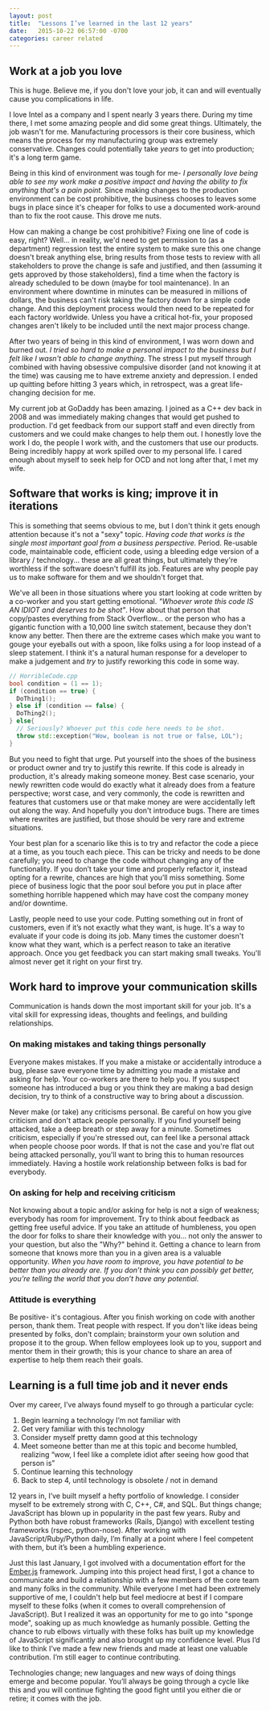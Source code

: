 ```yaml
---
layout: post
title:  "Lessons I’ve learned in the last 12 years"
date:   2015-10-22 06:57:00 -0700
categories: career related
---
```


## Work at a job you love
This is huge. Believe me, if you don't love your job, it can and will eventually cause you complications in life.

I love Intel as a company and I spent nearly 3 years there. During my time there, I met some amazing people and did some great things. Ultimately, the job wasn't for me. Manufacturing processors is their core business, which means the process for my manufacturing group was extremely conservative. Changes could potentially take *years* to get into production; it's a long term game.

Being in this kind of environment was tough for me- *I personally love being able to see my work make a positive impact and having the ability to fix anything that's a pain point.* Since making changes to the production environment can be cost prohibitive, the business chooses to leaves some bugs in place since it's cheaper for folks to use a documented work-around than to fix the root cause. This drove me nuts.

How can making a change be cost prohibitive? Fixing one line of code is easy, right? Well... in reality, we'd need to get permission to (as a department) regression test the entire system to make sure this one change doesn't break anything else, bring results from those tests to review with all stakeholders to prove the change is safe and justified, and then (assuming it gets approved by those stakeholders), find a time when the factory is already scheduled to be down (maybe for tool maintenance). In an environment where downtime in minutes can be measured in millions of dollars, the business can't risk taking the factory down for a simple code change. And this deployment process would then need to be repeated for each factory worldwide. Unless you have a critical hot-fix, your proposed changes aren't likely to be included until the next major process change.

After two years of being in this kind of environment, I was worn down and burned out. *I tried so hard to make a personal impact to the business but I felt like I wasn't able to change anything*. The stress I put myself through combined with having obsessive compulsive disorder (and not knowing it at the time) was causing me to have extreme anxiety and depression. I ended up quitting before hitting 3 years which, in retrospect, was a great life-changing decision for me.

My current job at GoDaddy has been amazing. I joined as a C++ dev back in 2008 and was immediately making changes that would get pushed to production. I'd get feedback from our support staff and even directly from customers and we could make changes to help them out. I honestly love the work I do, the people I work with, and the customers that use our products. Being incredibly happy at work spilled over to my personal life. I cared enough about myself to seek help for OCD and not long after that, I met my wife.

## Software that works is king; improve it in iterations
This is something that seems obvious to me, but I don't think it gets enough attention because it's not a "sexy" topic. *Having code that works is the single most important goal from a business perspective.* Period. Re-usable code, maintainable code, efficient code, using a bleeding edge version of a library / technology... these are all great things, but ultimately they're worthless if the software doesn't fulfill its job. Features are why people pay us to make software for them and we shouldn't forget that.

We've all been in those situations where you start looking at code written by a co-worker and you start getting emotional. *"Whoever wrote this code IS AN IDIOT and deserves to be shot"*. How about that person that copy/pastes everything from Stack Overflow... or the person who has a gigantic function with a 10,000 line switch statement, because they don't know any better. Then there are the extreme cases which make you want to gouge your eyeballs out with a spoon, like folks using a for loop instead of a sleep statement. I think it's a natural human response for a developer to make a judgement and *try* to justify reworking this code in some way.

```cpp
// HorribleCode.cpp
bool condition = (1 == 1);
if (condition == true) {
  DoThing1();
} else if (condition == false) {
  DoThing2();
} else{
  // Seriously? Whoever put this code here needs to be shot.
  throw std::exception("Wow, boolean is not true or false, LOL");
}
```

But you need to fight that urge. Put yourself into the shoes of the business or product owner and try to justify this rewrite. If this code is already in production, it's already making someone money. Best case scenario, your newly rewritten code would do exactly what it already does from a feature perspective; worst case, and very commonly, the code is rewritten and features that customers use or that make money are were accidentally left out along the way. And hopefully you don't introduce bugs. There are times where rewrites are justified, but those should be very rare and extreme situations.

Your best plan for a scenario like this is to try and refactor the code a piece at a time, as you touch each piece. This can be tricky and needs to be done carefully; you need to change the code without changing any of the functionality. If you don’t take your time and properly refactor it, instead opting for a rewrite, chances are high that you’ll miss something. Some piece of business logic that the poor soul before you put in place after something horrible happened which may have cost the company money and/or downtime.

Lastly, people need to use your code. Putting something out in front of customers, even if it’s not exactly what they want, is huge. It's a way to evaluate if your code is doing its job. Many times the customer doesn't know what they want, which is a perfect reason to take an iterative approach. Once you get feedback you can start making small tweaks. You'll almost never get it right on your first try.

## Work hard to improve your communication skills
Communication is hands down the most important skill for your job. It's a vital skill for expressing ideas, thoughts and feelings, and building relationships.

### On making mistakes and taking things personally
Everyone makes mistakes. If you make a mistake or accidentally introduce a bug, please save everyone time by admitting you made a mistake and asking for help. Your co-workers are there to help you. If you suspect someone has introduced a bug or you think they are making a bad design decision, try to think of a constructive way to bring about a discussion.

Never make (or take) any criticisms personal. Be careful on how you give criticism and don't attack people personally. If you find yourself being attacked, take a deep breath or step away for a minute. Sometimes criticism, especially if you're stressed out, can feel like a personal attack when people choose poor words. If that is not the case and you're flat out being attacked personally, you'll want to bring this to human resources immediately. Having a hostile work relationship between folks is bad for everybody.

### On asking for help and receiving criticism
Not knowing about a topic and/or asking for help is not a sign of weakness; everybody has room for improvement. Try to think about feedback as getting free useful advice. If you take an attitude of humbleness, you open the door for folks to share their knowledge with you... not only the answer to your question, but also the "Why?" behind it. Getting a chance to learn from someone that knows more than you in a given area is a valuable opportunity. *When you have room to improve, you have potential to be better than you already are. If you don’t think you can possibly get better, you’re telling the world that you don’t have any potential.*

### Attitude is everything
Be positive- it's contagious. After you finish working on code with another person, thank them. Treat people with respect. If you don't like ideas being presented by folks, don't complain; brainstorm your own solution and propose it to the group. When fellow employees look up to you, support and mentor them in their growth; this is your chance to share an area of expertise to help them reach their goals.

## Learning is a full time job and it never ends
Over my career, I’ve always found myself to go through a particular cycle:

1. Begin learning a technology I’m not familiar with
2. Get very familiar with this technology
3. Consider myself pretty damn good at this technology
4. Meet someone better than me at this topic and become humbled, realizing “wow, I feel like a complete idiot after seeing how good that person is”
5. Continue learning this technology
6. Back to step 4, until technology is obsolete / not in demand

12 years in, I’ve built myself a hefty portfolio of knowledge. I consider myself to be extremely strong with C, C++, C#, and SQL. But things change; JavaScript has blown up in popularity in the past few years. Ruby and Python both have robust frameworks (Rails, Django) with excellent testing frameworks (rspec, python-nose). After working with JavaScript/Ruby/Python daily, I’m finally at a point where I feel competent with them, but it’s been a humbling experience.

Just this last January, I got involved with a documentation effort for the [Ember.js](https://emberjs.com/) framework. Jumping into this project head first, I got a chance to communicate and build a relationship with a few members of the core team and many folks in the community. While everyone I met had been extremely supportive of me, I couldn't help but feel mediocre at best if I compare myself to these folks (when it comes to overall comprehension of JavaScript). But I realized it was an opportunity for me to go into "sponge mode", soaking up as much knowledge as humanly possible. Getting the chance to rub elbows virtually with these folks has built up my knowledge of JavaScript significantly and also brought up my confidence level. Plus I’d like to think I’ve made a few new friends and made at least one valuable contribution. I’m still eager to continue contributing.

Technologies change; new languages and new ways of doing things emerge and become popular. You’ll always be going through a cycle like this and you will continue fighting the good fight until you either die or retire; it comes with the job.
